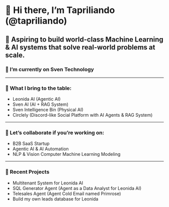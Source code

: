 # 👋 Hi there, I’m **Tapriliando** (@tapriliando)

**🚀 Aspiring to build world-class Machine Learning & AI systems that solve real-world problems at scale.**
---

### 🌱 I’m currently on Sven Technology

---

### 🌟 What I bring to the table:
- Leonida AI (Agentic AI)
- Sven AI (AI + RAG System)
- Sven Intelligence Bin (Physical AI)
- Circlely (Discord-like Social Platform with AI Agents & RAG System)
---

### 🤝 Let’s collaborate if you’re working on:
- B2B SaaS Startup
- Agentic AI & AI Automation
- NLP & Vision Computer Machine Learning Modeling

---

### 🔭 Recent Projects
- Multitenant System for Leonida AI
- SQL Generator Agent (Agent as a Data Analyst for Leonida AI)
- Telesales Agent (Agent Cold Email named Primrose)
- Build my own leads database for Leonida 

